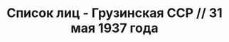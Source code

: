 ---
title: Список лиц - Грузинская ССР // 31 мая 1937 года
description: РГАСПИ, ф.17, т.1, оп.171, дело 409, лист 148
images:
- /disk/pictures/v01/17-171-409-148.jpg
- /disk/pictures/v01/17-171-409-149.jpg
- /disk/pictures/v01/17-171-409-150.jpg
- /disk/pictures/v01/17-171-409-151.jpg
- /disk/pictures/v01/17-171-409-152.jpg
- /disk/pictures/v01/17-171-409-153.jpg
---